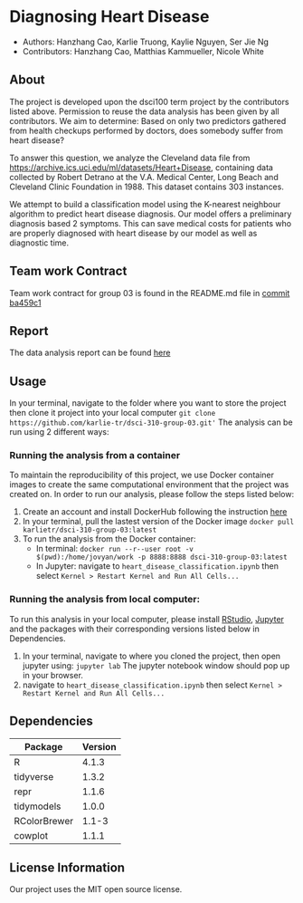 # Diagnosing Heart Disease
- Authors: Hanzhang Cao, Karlie Truong, Kaylie Nguyen, Ser Jie Ng
- Contributors: Hanzhang Cao, Matthias Kammueller, Nicole White

## About
The project is developed upon the dsci100 term project by the contributors listed above. Permission to reuse the data analysis has been given by all contributors. We aim to determine: Based on only two predictors gathered from health checkups performed by doctors, does somebody suffer from heart disease?

To answer this question, we analyze the Cleveland data file from https://archive.ics.uci.edu/ml/datasets/Heart+Disease, containing data collected by Robert Detrano at the V.A. Medical Center, Long Beach and Cleveland Clinic Foundation in 1988. This dataset contains 303 instances. 

We attempt to build a classification model using the K-nearest neighbour algorithm to predict heart disease diagnosis. Our model offers a preliminary diagnosis based 2 symptoms. This can save medical costs for patients who are properly diagnosed with heart disease by our model as well as diagnostic time. 

## Team work Contract
Team work contract for group 03 is found in the README.md file in [commit ba459c1](https://github.com/karlie-tr/dsci-310-group-03/tree/ba459c1340d4a1efffd9a90d9d0eecddbd498a81)

## Report
The data analysis report can be found [here](https://github.com/karlie-tr/dsci-310-group-03/blob/1c9dee99b0c500339d5705034ac46a6c5b25daaa/heart_disease_classification.ipynb)

## Usage
In your terminal, navigate to the folder where you want to store the project then clone it project into your local computer 
    `git clone https://github.com/karlie-tr/dsci-310-group-03.git'`
The analysis can be run using 2 different ways:
### Running the analysis from a container
To maintain the reproducibility of this project, we use Docker container images to create the same computational environment that the project was created on. In order to run our analysis, please follow the steps listed below:
1. Create an account and install DockerHub following the instruction [here](https://docs.docker.com/get-docker/)
2. In your terminal, pull the lastest version of the Docker image
    `docker pull karlietr/dsci-310-group-03:latest`
3. To run the analysis from the Docker container:
    - In terminal:
    `docker run --r--user root -v $(pwd):/home/jovyan/work -p 8888:8888 dsci-310-group-03:latest`
    - In Jupyter: navigate to `heart_disease_classification.ipynb` then select `Kernel > Restart Kernel and Run All Cells...`
### Running the analysis from local computer:
To run this analysis in your local computer, please install [RStudio](https://posit.co/download/rstudio-desktop/), [Jupyter](https://jupyter.org/install) and the packages with their corresponding versions listed below in Dependencies.
1. In your terminal, navigate to where you cloned the project, then open jupyter using:
    `jupyter lab`
The jupyter notebook window should pop up in your browser.
2. navigate to `heart_disease_classification.ipynb` then select `Kernel > Restart Kernel and Run All Cells...`

## Dependencies
|Package | Version |
|--------|---------|
|R|4.1.3|
|tidyverse |1.3.2|
|repr|1.1.6|
|tidymodels|1.0.0|
|RColorBrewer|1.1-3|
|cowplot|1.1.1|

## License Information
Our project uses the MIT open source license.



